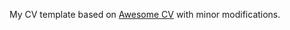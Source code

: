 My CV template based on [Awesome CV](https://github.com/posquit0/Awesome-CV) 
with minor modifications.